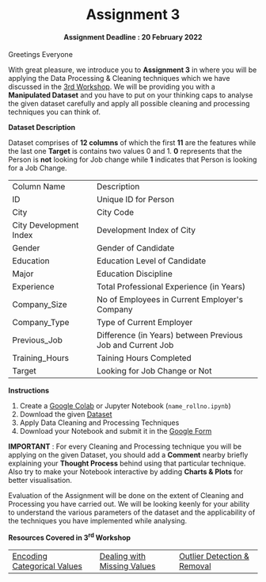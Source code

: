 <h1 align="center">Assignment 3</h1>

<h4 align="center">Assignment Deadline : 20 February 2022</h4>

Greetings Everyone

With great pleasure, we introduce you to <b>Assignment 3</b> in where you will be applying the Data Processing & Cleaning techniques which we have discussed in the [3rd Workshop](https://www.youtube.com/watch?v=Ey306uCwVF8). We will be providing you with a <b>Manipulated Dataset</b> and you have to put on your thinking caps to analyse the given dataset carefully and apply all possible cleaning and processing techniques you can think of.

<b> Dataset Description </b>

Dataset comprises of <b>12 columns</b> of which the first <b>11</b> are the features while the last one <b>Target</b> is contains two values 0 and 1. <b>0</b> represents that the Person is <b>not</b> looking for Job change while <b>1</b> indicates that Person is looking for a Job Change. 

<table>
    <tr>
        <td>Column Name</td>
        <td>Description</td>
    </tr>
    <tr>
        <td>ID</td>
        <td>Unique ID for Person</td>
    </tr>
    <tr>
        <td>City</td>
        <td>City Code</td>
    </tr>
    <tr>
        <td>City Development Index</td>
        <td>Development Index of City</td>
    </tr>
    <tr>
        <td>Gender</td>
        <td>Gender of Candidate</td>
    </tr>
    <tr>
        <td>Education</td>
        <td>Education Level of Candidate</td>
    </tr>
    <tr>
        <td>Major</td>
        <td>Education Discipline</td>
    </tr>
    <tr>
        <td>Experience</td>
        <td>Total Professional Experience (in Years)</td>
    </tr>
    <tr>
        <td>Company_Size</td>
        <td>No of Employees in Current Employer's Company</td>
    </tr>
    <tr>
        <td>Company_Type</td>
        <td>Type of Current Employer</td>
    </tr>
    <tr>
        <td>Previous_Job</td>
        <td>Difference (in Years) between Previous Job and Current Job</td>
    </tr>
    <tr>
        <td>Training_Hours</td>
        <td>Taining Hours Completed</td>
    </tr>
    <tr>
        <td>Target</td>
        <td>Looking for Job Change or Not</td>
    </tr>
</table>

<b>Instructions</b>

<ol>
    <li>Create a <a href="https://colab.research.google.com">Google Colab</a> or Jupyter Notebook (<code>name_rollno.ipynb</code>)</li>
    <li>Download the given <a href="https://drive.google.com/file/d/1OJj1bEREpjtmpXKkTPmxp-zR_zxjR9hd/view?usp=sharing">Dataset</a></li>
    <li>Apply Data Cleaning and Processing Techniques</li>
    <li>Download your Notebook and submit it in the <a href="https://docs.google.com/forms/d/e/1FAIpQLScodnl-qtZ_47giOxEJHRJkWmrLX86mHNaBDeVsjQ86TwA-ug/viewform">Google Form</a></li>
</ol>

<b>IMPORTANT</b> : For every Cleaning and Processing technique you will be applying on the given Dataset, you should add a <b>Comment</b> nearby briefly explaining your <b>Thought Process</b> behind using that particular technique. Also try to make your Notebook interactive by adding <b>Charts & Plots</b> for better visualisation. 

Evaluation of the Assignment will be done on the extent of Cleaning and Processing you have carried out. We will be looking keenly for your ability to understand the various parameters of the dataset and the applicability of the techniques you have implemented while analysing.

<b>Resources Covered in 3<sup>rd</sup> Workshop</b>

<table>
    <td><a href="https://colab.research.google.com/drive/1M33-3jiLN0s6-QpiCi6PCJcQHAV-ZB18?usp=sharing">Encoding Categorical Values</a></td>
    <td><a href="https://colab.research.google.com/drive/1MYlJTyN5VK5pJao4vcaKXrQBnwrqsN5A?usp=sharing">Dealing with Missing Values</a></td>
    <td><a href="https://colab.research.google.com/drive/1xAOeLffmRLUqdnu7RZiAFDU0XV9s8M-n?usp=sharing">Outlier Detection & Removal</a></td>
</table>
